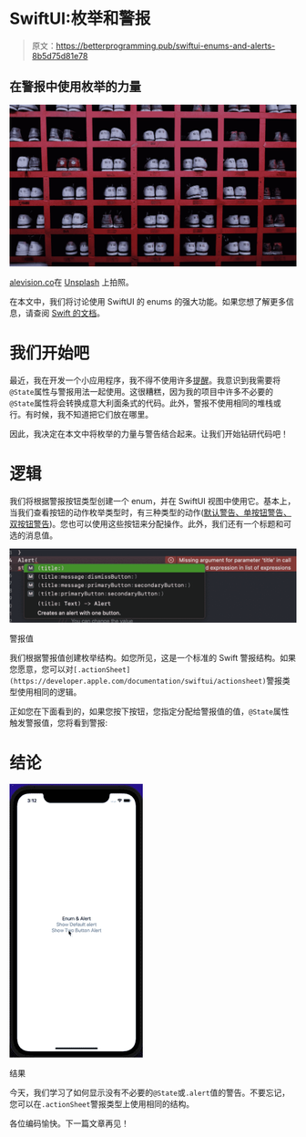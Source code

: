 # SwiftUI:枚举和警报

> 原文：<https://betterprogramming.pub/swiftui-enums-and-alerts-8b5d75d81e78>

## 在警报中使用枚举的力量

![](img/fb2fba31090bd9ac13260b165c49d959.png)

[alevision.co](https://unsplash.com/@alevisionco?utm_source=medium&utm_medium=referral)在 [Unsplash](https://unsplash.com?utm_source=medium&utm_medium=referral) 上拍照。

在本文中，我们将讨论使用 SwiftUI 的 enums 的强大功能。如果您想了解更多信息，请查阅 [Swift 的文档](https://docs.swift.org/swift-book/LanguageGuide/Enumerations.html)。

# 我们开始吧

最近，我在开发一个小应用程序，我不得不使用许多[提醒](https://developer.apple.com/documentation/swiftui/alert)。我意识到我需要将`@State`属性与警报用法一起使用。这很糟糕，因为我的项目中许多不必要的`@State`属性将会转换成意大利面条式的代码。此外，警报不使用相同的堆栈或行。有时候，我不知道把它们放在哪里。

因此，我决定在本文中将枚举的力量与警告结合起来。让我们开始钻研代码吧！

# 逻辑

我们将根据警报按钮类型创建一个 enum，并在 SwiftUI 视图中使用它。基本上，当我们查看按钮的动作枚举类型时，有三种类型的动作([默认警告、单按钮警告、双按钮警告](https://developer.apple.com/documentation/swiftui/alert/button))。您也可以使用这些按钮来分配操作。此外，我们还有一个标题和可选的消息值。

![](img/457fbde1e215c9c5e2d25fb27bc13c17.png)

警报值

我们根据警报值创建枚举结构。如您所见，这是一个标准的 Swift 警报结构。如果您愿意，您可以对`[.actionSheet](https://developer.apple.com/documentation/swiftui/actionsheet)`警报类型使用相同的逻辑。

正如您在下面看到的，如果您按下按钮，您指定分配给警报值的值，`@State`属性触发警报值，您将看到警报:

# 结论

![](img/958e7e8e3999d04c86ea88a9c2c2cfd0.png)

结果

今天，我们学习了如何显示没有不必要的`@State`或`.alert`值的警告。不要忘记，您可以在`.actionSheet`警报类型上使用相同的结构。

各位编码愉快。下一篇文章再见！